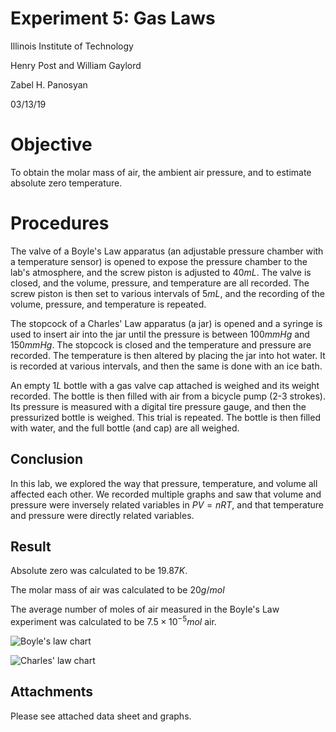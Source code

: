 <script type="text/javascript"
src="https://cdnjs.cloudflare.com/ajax/libs/mathjax/2.7.4/MathJax.js?config=TeX-AMS_HTML-full"></script>

<!-- https://www.tablesgenerator.com/markdown_tables# -->

# Experiment 5: Gas Laws

Illinois Institute of Technology

Henry Post and William Gaylord

Zabel H. Panosyan

03/13/19

# Objective

To obtain the molar mass of air, the ambient air pressure, and to estimate
absolute zero temperature.

# Procedures

The valve of a Boyle's Law apparatus (an adjustable pressure chamber with a
temperature sensor) is opened to expose the pressure chamber to the lab's
atmosphere, and the screw piston is adjusted to $40mL$. The valve is closed, and
the volume, pressure, and temperature are all recorded. The screw piston is then
set to various intervals of $5mL$, and the recording of the volume, pressure,
and temperature is repeated.

The stopcock of a Charles' Law apparatus (a jar) is opened and a syringe is used
to insert air into the jar until the pressure is between $100mmHg$ and
$150mmHg$. The stopcock is closed and the temperature and pressure are recorded.
The temperature is then altered by placing the jar into hot water. It is
recorded at various intervals, and then the same is done with an ice bath.

An empty $1L$ bottle with a gas valve cap attached is weighed and its weight
recorded. The bottle is then filled with air from a bicycle pump (2-3 strokes).
Its pressure is measured with a digital tire pressure gauge, and then the
pressurized bottle is weighed. This trial is repeated. The bottle is then filled
with water, and the full bottle (and cap) are all weighed.

<!-- No post-lab, hooray! -->
<!-- ## Post-lab -->

## Conclusion

In this lab, we explored the way that pressure, temperature, and volume all
affected each other. We recorded multiple graphs and saw that volume and
pressure were inversely related variables in $PV=nRT$, and that temperature and
pressure were directly related variables.

## Result

Absolute zero was calculated to be $19.87K$.

The molar mass of air was calculated to be ${20g}/{mol}$

The average number of moles of air measured in the Boyle's Law experiment was
calculated to be $7.5 \times {10}^{-5} mol\ \mathrm{air}$.

![Boyle's law chart](boyles_law.png)

![Charles' law chart](charles_law.png)

## Attachments

Please see attached data sheet and graphs.
